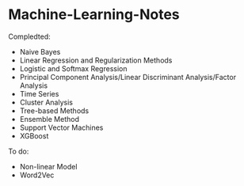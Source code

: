 # Machine-Learning-Notes
Compledted:
* Naive Bayes
* Linear Regression and Regularization Methods
* Logistic and Softmax Regression
* Principal Component Analysis/Linear Discriminant Analysis/Factor Analysis
* Time Series
* Cluster Analysis
* Tree-based Methods
* Ensemble Method
* Support Vector Machines
* XGBoost

To do:
* Non-linear Model
* Word2Vec


